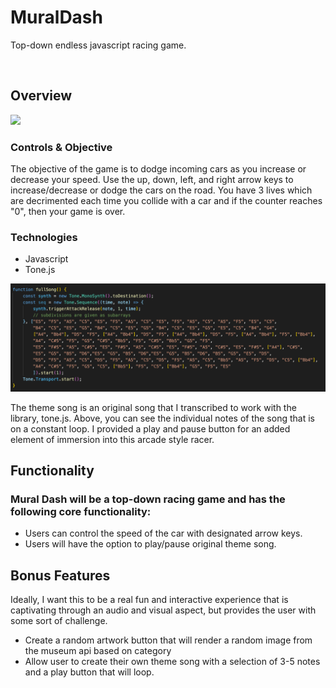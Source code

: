
<body>
  <h1> MuralDash</h1>
  <p>Top-down endless javascript racing game.</p>
  <br/>
  
  <p>
  
  <h2> Overview </h2>
  <img src="src/images/mural_play.gif" width="700px">
  
  <h3> Controls & Objective </h3>
  
  The objective of the game is to dodge incoming cars as you increase or decrease your speed. Use the up, down, left, and right arrow keys to increase/decrease or dodge the cars on the road. You have 3 lives which are decrimented each time you collide with a car and if the counter reaches "0", then your game is over.
  
  <h3> Technologies </h3>
  
  * Javascript 
  * Tone.js
  
  <img src="src/images/tonejs.png" width="700px">
  
  
  The theme song is an original song that I transcribed to work with the library, tone.js. Above, you can see the individual notes of the song that is on a constant loop. I provided a play and pause button for an added element of immersion into this arcade style racer.
  </p>
  
  <h2>Functionality</h2>
  <p>
    <h3>Mural Dash will be a top-down racing game and has the following core functionality:</h3>
    <ul>
      <li> Users can control the speed of the car with designated arrow keys.</li>
      <li> Users will have the option to play/pause original theme song.</li>
     </ul>
  </p>
  
 
  <h2> Bonus Features </h2>
    Ideally, I want this to be a real fun and interactive experience that is captivating through an audio and visual aspect, but provides the user with some sort of challenge. 
    <p>
      <ul>
        <li>Create a random artwork button that will render a random image from the museum api based on category</li>
        <li>Allow user to create their own theme song with a selection of 3-5 notes and a play button that will loop.</li>
      </ul>
    </p>
</body>
